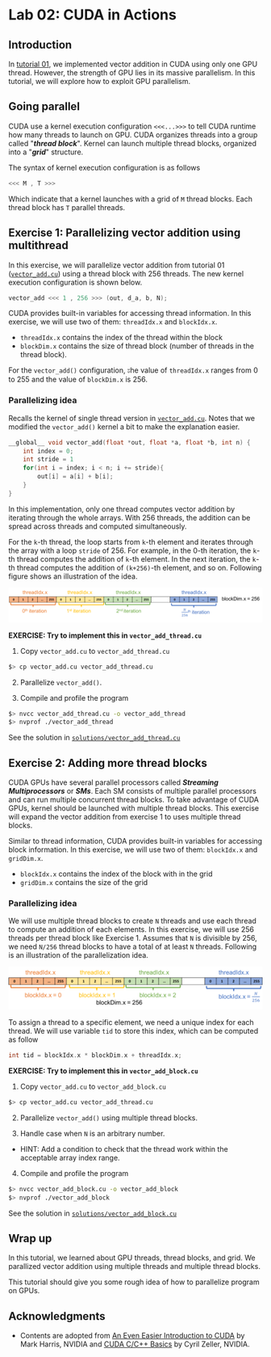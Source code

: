 # Lab 02: CUDA in Actions

## Introduction 

In [tutorial 01](../lab01/), we implemented vector addition in CUDA using only one GPU thread. However, the strength of GPU lies in its massive parallelism. In this tutorial, we will explore how to exploit GPU parallelism. 

## Going parallel

CUDA use a kernel execution configuration `<<<...>>>` to tell CUDA runtime how many threads to launch on GPU. CUDA organizes threads into a group called "**_thread block_**". Kernel can launch multiple thread blocks, organized into a "**_grid_**" structure. 

The syntax of kernel execution configuration is as follows 

```C
<<< M , T >>>
```

Which indicate that a kernel launches with a grid of `M` thread blocks. Each thread block has `T` parallel threads. 

## Exercise 1: Parallelizing vector addition using multithread

In this exercise, we will parallelize vector addition from tutorial 01 ([`vector_add.cu`](./vector_add.cu)) using a thread block with 256 threads. The new kernel execution configuration is shown below. 

```C
vector_add <<< 1 , 256 >>> (out, d_a, b, N);
```

CUDA provides built-in variables for accessing thread information. In this exercise, we will use two of them: `threadIdx.x` and `blockIdx.x`. 

* `threadIdx.x` contains the index of the thread within the block 
* `blockDim.x` contains the size of thread block (number of threads in the thread block). 

For the `vector_add()` configuration, ะhe value of `threadIdx.x` ranges from 0 to 255 and the value of `blockDim.x` is 256.

### Parallelizing idea

Recalls the kernel of single thread version in [`vector_add.cu`](./vector_add.cu). Notes that we modified the `vector_add()` kernel a bit to make the explanation easier. 

```C
__global__ void vector_add(float *out, float *a, float *b, int n) {
    int index = 0;
    int stride = 1
    for(int i = index; i < n; i += stride){
        out[i] = a[i] + b[i];
    }
}
```

In this implementation, only one thread computes vector addition by iterating through the whole arrays. With 256 threads, the addition can be spread across threads and computed simultaneously. 

For the `k`-th thread, the loop starts from `k`-th element and iterates through the array with a loop `stride` of 256. For example, in the 0-th iteration, the `k`-th thread computes the addition of `k`-th element. In the next iteration, the `k`-th thread computes the addition of `(k+256)`-th element, and so on. Following figure shows an illustration of the idea. 

![parallel thread](./01_parallel_thread.png "parallel thread")

**EXERCISE: Try to implement this in `vector_add_thread.cu`**

1. Copy `vector_add.cu` to `vector_add_thread.cu`

```bash
$> cp vector_add.cu vector_add_thread.cu
```

2. Parallelize `vector_add()`. 

3. Compile and profile the program

```bash
$> nvcc vector_add_thread.cu -o vector_add_thread
$> nvprof ./vector_add_thread
```

See the solution in [`solutions/vector_add_thread.cu`](./solutions/vector_add_thread.cu)

## Exercise 2: Adding more thread blocks

CUDA GPUs have several parallel processors called **_Streaming Multiprocessors_** or **_SMs_**. Each SM consists of multiple parallel processors and can run multiple concurrent thread blocks. To take advantage of CUDA GPUs, kernel should be launched with multiple thread blocks. This exercise will expand the vector addition from exercise 1 to uses multiple thread blocks. 

Similar to thread information, CUDA provides built-in variables for accessing block information. In this exercise, we will use two of them: `blockIdx.x` and `gridDim.x`. 

* `blockIdx.x` contains the index of the block with in the grid
* `gridDim.x` contains the size of the grid

### Parallelizing idea

We will use multiple thread blocks to create `N` threads and use each thread to compute an addition of each elements. In this exercise, we will use 256 threads per thread block like Exercise 1. Assumes that `N` is divisible by 256, we need `N/256` thread blocks to have a total of at least `N` threads. Following is an illustration of the parallelization idea. 

![parallel block](./02_parallel_block.png "parallel block")

To assign a thread to a specific element, we need a unique index for each thread. We will use variable `tid` to store this index, which can be computed as follow

```C
int tid = blockIdx.x * blockDim.x + threadIdx.x;
```

**EXERCISE: Try to implement this in `vector_add_block.cu`**

1. Copy `vector_add.cu` to `vector_add_block.cu`

```bash
$> cp vector_add.cu vector_add_thread.cu
```

2. Parallelize `vector_add()` using multiple thread blocks. 

3. Handle case when `N` is an arbitrary number. 
  * HINT: Add a condition to check that the thread work within the acceptable array index range. 

4. Compile and profile the program

```bash
$> nvcc vector_add_block.cu -o vector_add_block
$> nvprof ./vector_add_block
```

See the solution in [`solutions/vector_add_block.cu`](./solutions/vector_add_block.cu)

## Wrap up

In this tutorial, we learned about GPU threads, thread blocks, and grid. We parallized vector addition using multiple threads and multiple thread blocks. 

This tutorial should give you some rough idea of how to parallelize program on GPUs. 

## Acknowledgments

* Contents are adopted from [An Even Easier Introduction to CUDA](https://devblogs.nvidia.com/even-easier-introduction-cuda/) by Mark Harris, NVIDIA and [CUDA C/C++ Basics](http://www.int.washington.edu/PROGRAMS/12-2c/week3/clark_01.pdf) by Cyril Zeller, NVIDIA. 


